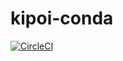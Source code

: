 # kipoi-conda

<a href='https://circleci.com/gh/kipoi/kipoi-conda'>
    <img alt='CircleCI' src='https://circleci.com/gh/kipoi/kipoi-conda.svg?style=svg' style="max-height:20px;width:auto">
</a>
